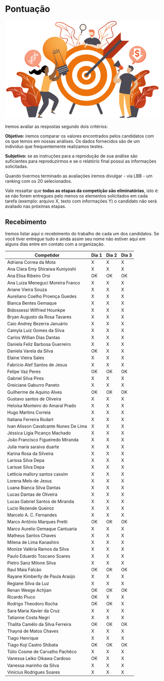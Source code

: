 # Pontuação

<p align="center">
  <img width=600 src="img/pontuacao.png" alt="Ilustração Mendelics">
</p>

Iremos avaliar as respostas segundo dois critérios:

**Objetivo:** iremos comparar os valores encontrados pelos candidatos com os que temos em nossas análises. Os dados fornecidos são de um individuo que frequentemente realizamos testes.

**Subjetivo:** se as instruções para a reprodução de sua análise são suficientes para reproduzirmos e se o relatório final possui as informações solicitadas.

Quando tivermos terminado as avaliações iremos divulgar - via LBB - um ranking com os 20 selecionados.

Vale ressaltar que **todas as etapas da competição são eliminatórias**, isto é: se não forem entregues pelo menos os elementos solicitados em cada tarefa (exemplo: arquivo X, texto com informações Y) o candidato não será avaliado nas próximas etapas.

## Recebimento

Iremos listar aqui o recebimento do trabalho de cada um dos candidatos. Se você tiver entregue tudo e ainda assim seu nome não estiver aqui em alguns dias entre em contato com a organização.

| Competidor                            | Dia 1 | Dia 2 | Dia 3 |
|---------------------------------------|-------|-------|-------|
| Adriana Correa da Mota                | X     | X     | X     |
| Ana Clara Emy Shiraiwa Kuniyoshi      | X     | X     | X     |
| Ana Elisa Ribeiro Orsi                | OK    | OK    | OK    |
| Ana Luiza Meneguci Moreira Franco     | X     | X     | X     |
| Ariane Vieira Souza                   | X     | X     | X     |
| Aureliano Coelho Proença Guedes       | X     | X     | X     |
| Bianca Bentes Gemaque                 | X     | X     | X     |
| Bidossessi Wilfried Hounkpe           | X     | X     | X     |
| Bryan Augusto da Rosa Tavares         | X     | X     | X     |
| Caio Andrey Bezerra Januário          | X     | X     | X     |
| Camyla Luiz Gomes da Silva            | X     | X     | X     |
| Carlos Willian Dias Dantas            | X     | X     | X     |
| Daniela Feliz Barbosa Guerreiro       | X     | X     | X     |
| Daniela Varela da Silva               | OK    | X     | X     |
| Elaine Vieira Sales                   | X     | X     | X     |
| Fabrício Alef Santos de Jesus         | X     | X     | X     |
| Felipe Vaz Peres                      | OK    | OK    | OK    |
| Gabriel Silva Pires                   | X     | X     | X     |
| Greiciane Gaburro Paneto              | X     | X     | X     |
| Guilherme de Aquino Alves             | OK    | OK    | OK    |
| Gustavo santos de Oliveira            | X     | X     | X     |
| Heloísa Monteiro do Amaral Prado      | X     | X     | X     |
| Hugo Martins Correia                  | X     | X     | X     |
| Itatiana Ferreira Rodart              | X     | X     | X     |
| Ivan Alisson Cavalcante Nunes De Lima | X     | X     | X     |
| Jéssica Lígia Picanço Machado         | X     | X     | X     |
| João Francisco Figueiredo Miranda     | X     | X     | X     |
| Julia maria saraiva duarte            | X     | X     | X     |
| Karina Rosa da Silveira               | X     | X     | X     |
| Larissa Silva Depa                    | X     | X     | X     |
| Larisse Silva Depa                    | X     | X     | X     |
| Letticia mallory santos cassim        | X     | X     | X     |
| Lorena Melo de Jesus                  | X     | X     | X     |
| Luana Bianca Silva Dantas             | X     | X     | X     |
| Lucas Dantas de Oliveira              | X     | X     | X     |
| Lucas Gabriel Santos de Miranda       | X     | X     | X     |
| Lucio Rezende Queiroz                 | X     | X     | X     |
| Marcelo A. C. Fernandes               | X     | X     | X     |
| Marco Antônio Marques Pretti          | OK    | OK    | OK    |
| Marco Aurelio Gemaque Cantuaria       | X     | X     | X     |
| Matheus Santos Chaves                 | X     | X     | X     |
| Milena de Lima Kanashiro              | X     | X     | X     |
| Moníze Valéria Ramos da Silva         | X     | X     | X     |
| Paulo Eduardo Toscano Soares          | X     | X     | X     |
| Pietro Sanz Milone Silva              | X     | X     | X     |
| Raul Maia Falcão                      | OK    | OK    | OK    |
| Rayane Kimberlly de Paula Araújo      | X     | X     | X     |
| Regiane Silva da Luz                  | X     | X     | X     |
| Renan Weege Achjian                   | OK    | OK    | OK    |
| Ricardo Piuco                         | OK    | X     | X     |
| Rodrigo Theodoro Rocha                | OK    | OK    | X     |
| Sara Maria Xavier da Cruz             | X     | X     | X     |
| Tatianne Costa Negri                  | X     | X     | X     |
| Thalita Camêlo da Silva Ferreira      | OK    | OK    | OK    |
| Thayná de Matos Chaves                | X     | X     | X     |
| Tiago Henrique                        | X     | X     | X     |
| Tiago Koji Castro Shibata             | OK    | OK    | OK    |
| Túlio Cosme de Carvalho Pachêco       | X     | X     | X     |
| Vanessa Leiko Oikawa Cardoso          | OK    | X     | X     |
| Vanessa marinho da Silva              | X     | X     | X     |
| Vinícius Rodrigues Soares             | X     | X     | X     |